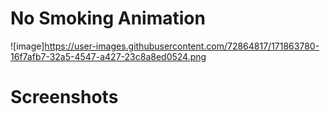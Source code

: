 # No Smoking Animation

![image]https://user-images.githubusercontent.com/72864817/171863780-16f7afb7-32a5-4547-a427-23c8a8ed0524.png

# Screenshots




